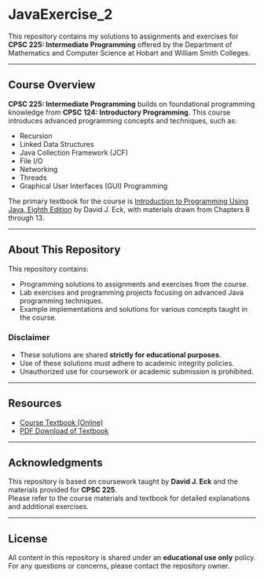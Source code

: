 # JavaExercise_2

This repository contains my solutions to assignments and exercises for **CPSC 225: Intermediate Programming** offered by the Department of Mathematics and Computer Science at Hobart and William Smith Colleges.  

---

## **Course Overview**
**CPSC 225: Intermediate Programming** builds on foundational programming knowledge from **CPSC 124: Introductory Programming**. This course introduces advanced programming concepts and techniques, such as:
- Recursion
- Linked Data Structures
- Java Collection Framework (JCF)
- File I/O
- Networking
- Threads
- Graphical User Interfaces (GUI) Programming

The primary textbook for the course is [Introduction to Programming Using Java, Eighth Edition](http://math.hws.edu/javanotes8) by David J. Eck, with materials drawn from Chapters 8 through 13.

---

## **About This Repository**
This repository contains:
- Programming solutions to assignments and exercises from the course.
- Lab exercises and programming projects focusing on advanced Java programming techniques.
- Example implementations and solutions for various concepts taught in the course.

### **Disclaimer**
- These solutions are shared **strictly for educational purposes**.  
- Use of these solutions must adhere to academic integrity policies. 
- Unauthorized use for coursework or academic submission is prohibited.

---

## **Resources**
- [Course Textbook (Online)](http://math.hws.edu/javanotes8)
- [PDF Download of Textbook](http://math.hws.edu/eck/cs124/downloads/javanotes8-linked.pdf)

---

## **Acknowledgments**
This repository is based on coursework taught by **David J. Eck** and the materials provided for **CPSC 225**.  
Please refer to the course materials and textbook for detailed explanations and additional exercises.  

---

## **License**
All content in this repository is shared under an **educational use only** policy.  
For any questions or concerns, please contact the repository owner.
